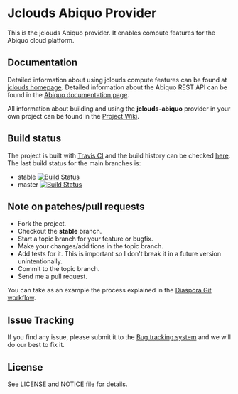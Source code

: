 Jclouds Abiquo Provider
=======================

This is the jclouds Abiquo provider. It enables compute features for the Abiquo cloud platform.

Documentation
-------------

Detailed information about using jclouds compute features can be found at [jclouds homepage](http://www.jclouds.org).
Detailed information about the Abiquo REST API can be found in the
[Abiquo documentation page](http://community.abiquo.com).

All information about building and using the **jclouds-abiquo** provider in your own project
can be found in the [Project Wiki](https://github.com/abiquo/jclouds-abiquo/wiki).


Build status
------------

The project is built with [Travis CI](http://travis-ci.org/) and the build history can be checked [here](http://travis-ci.org/#!/abiquo/jclouds-abiquo/builds).
The last build status for the main branches is:

 * stable [![Build Status](https://secure.travis-ci.org/abiquo/jclouds-abiquo.png?branch=stable)](http://travis-ci.org/#!/abiquo/jclouds-abiquo/branch_summary)
 * master [![Build Status](https://secure.travis-ci.org/abiquo/jclouds-abiquo.png?branch=master)](http://travis-ci.org/#!/abiquo/jclouds-abiquo/branch_summary)


Note on patches/pull requests
-----------------------------
 
 * Fork the project.
 * Checkout the **stable** branch.
 * Start a topic branch for your feature or bugfix.
 * Make your changes/additions in the topic branch.
 * Add tests for it. This is important so I don't break it in a future version unintentionally.
 * Commit to the topic branch.
 * Send me a pull request.

You can take as an example the process explained in the [Diaspora Git workflow](https://github.com/diaspora/diaspora/wiki/Git-Workflow).

Issue Tracking
--------------

If you find any issue, please submit it to the [Bug tracking system](http://jira.abiquo.com/browse/ABIQUOJC) and we
will do our best to fix it.


License
-------

See LICENSE and NOTICE file for details.

